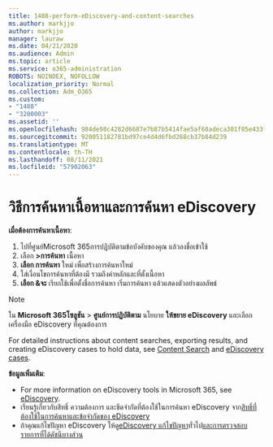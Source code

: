 ```yaml
---
title: 1488-perform-eDiscovery-and-content-searches
ms.author: markjjo
author: markjjo
manager: lauraw
ms.date: 04/21/2020
ms.audience: Admin
ms.topic: article
ms.service: o365-administration
ROBOTS: NOINDEX, NOFOLLOW
localization_priority: Normal
ms.collection: Adm_O365
ms.custom:
- "1488"
- "3200003"
ms.assetid: ''
ms.openlocfilehash: 984de98c4282d6687e7b87b5414fae5af68adeca301f85e433fd126641b7b22a
ms.sourcegitcommit: 920051182781bd97ce4d4d6fbd268cb37b84d239
ms.translationtype: MT
ms.contentlocale: th-TH
ms.lasthandoff: 08/11/2021
ms.locfileid: "57902063"
---
```

# <a name="how-to-perform-content-searches-and-ediscovery-searches"></a>วิธีการค้นหาเนื้อหาและการค้นหา eDiscovery

**เมื่อต้องการค้นหาเนื้อหา**:

1. ไปที่ศูนย์Microsoft 365การปฏิบัติตามข้อบังคับของคุณ แล้วลงชื่อเข้าใช้
2. เลือก **>การค้นหา** เนื้อหา
3. **เลือก การค้นหา** ใหม่ เพื่อสร้างการค้นหาใหม่
4. ใส่เงื่อนไขการค้นหาที่ต้องมี รวมถึงคําหลักและที่ตั้งเนื้อหา
5. **เลือก &จะ** เรียกใช้เพื่อตั้งชื่อการค้นหา เริ่มการค้นหา แล้วแสดงตัวอย่างผลลัพธ์

> [!NOTE]
> ใน **Microsoft 365โซลูชัน**  >  **ศูนย์การปฏิบัติตาม** นโยบาย **ให้ขยาย eDiscovery** และเลือกเครื่องมือ eDiscovery ที่คุณต้องการ

For detailed instructions about content searches, exporting results, and creating eDiscovery cases to hold data, see [Content Search](https://docs.microsoft.com/microsoft-365/compliance/content-search) and [eDiscovery cases](https://docs.microsoft.com/microsoft-365/compliance/ediscovery-cases).

**ข้อมูลเพิ่มเติม**:

- For more information on eDiscovery tools in Microsoft 365, see [eDiscovery](https://docs.microsoft.com/microsoft-365/compliance/ediscovery).
- เรียนรู้เกี่ยวกับสิทธิ์ ความต้องการ และขีดจํากัดที่ต้องใช้ในการค้นหา eDiscovery จาก[สิทธิ์ที่ต้องใช้ในการค้นหาและข้อจํากัดของ eDiscovery](https://docs.microsoft.com/microsoft-365/compliance/assign-ediscovery-permissions) [](https://docs.microsoft.com/microsoft-365/compliance/limits-for-content-search)
- ถ้าคุณแก้ไขปัญหา eDiscovery ให้ดู[eDiscovery แก้ไขปัญหา](https://docs.microsoft.com/microsoft-365/compliance/ediscovery-troubleshooting-common-issues)ทั่วไป[และการตรวจสอบรายการที่ได้ดัชนีบางส่วน](https://docs.microsoft.com/microsoft-365/compliance/investigating-partially-indexed-items-in-ediscovery)
